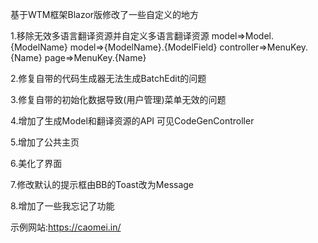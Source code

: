 基于WTM框架Blazor版修改了一些自定义的地方

1.移除无效多语言翻译资源并自定义多语言翻译资源 
    model=>Model.{ModelName}
    model=>{ModelName}.{ModelField}
    controller=>MenuKey.{Name}
    page=>MenuKey.{Name}

2.修复自带的代码生成器无法生成BatchEdit的问题

3.修复自带的初始化数据导致(用户管理)菜单无效的问题

4.增加了生成Model和翻译资源的API 可见CodeGenController

5.增加了公共主页

6.美化了界面 

7.修改默认的提示框由BB的Toast改为Message

8.增加了一些我忘记了功能

示例网站:https://caomei.in/